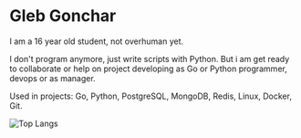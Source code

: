# Gleb Gonchar
I am a 16 year old student, not overhuman yet.

I don't program anymore, just write scripts with Python. But i am get ready to collaborate or help on project developing as Go or Python programmer, devops or as manager.

Used in projects: Go, Python, PostgreSQL, MongoDB, Redis, Linux, Docker, Git.
 
![Top Langs](https://github-readme-stats.vercel.app/api/top-langs/?username=gelerum&layout=compact&theme=default)

